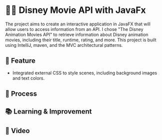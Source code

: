 # 🧞‍♂️ Disney Movie API with JavaFx

The project aims to create an interactive application in JavaFX that will allow users to access information from an API. I chose "The Disney Animation Movies API" to retrieve information about Disney animation movies, including their title, runtime, rating, and more. This project is built using IntelliJ, maven, and the MVC architectural patterns. 



## 🚀 Feature
- Integrated external CSS to style scenes, including background images and text colors.

## :thought_balloon: Process


## 📚 Learning & Improvement


## 🎥 Video
